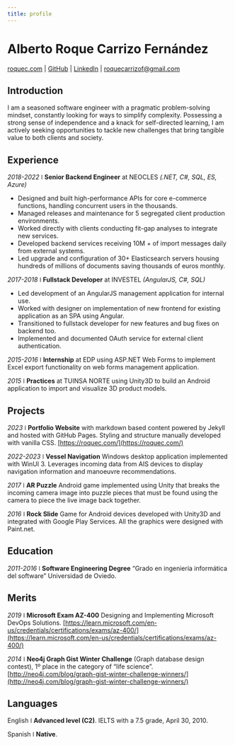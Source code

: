 ```yaml
---
title: profile
---
```


# Alberto Roque Carrizo Fernández

<div id="webaddress">
  <a href="https://roquec.com/">roquec.com</a>
  | <a href="https://github.com/roquec">GitHub</a>
  | <a href="https://www.linkedin.com/in/roque-carrizo-fernandez/">LinkedIn</a>
  | <a href="mailto:roquecarrizof@gmail.com" target="_top">roquecarrizof@gmail.com</a>
</div>

## Introduction

I am a seasoned software engineer with a pragmatic problem-solving mindset, constantly looking for ways to simplify
complexity. Possessing a strong sense of independence and a knack for self-directed learning, I am actively seeking
opportunities to tackle new challenges that bring tangible value to both clients and society.

## Experience

_2018-2022_ ǀ **Senior Backend Engineer** at NEOCLES _(.NET, C#, SQL, ES, Azure)_

* Designed and built high-performance APIs for core e-commerce functions, handling concurrent users in the thousands.
* Managed releases and maintenance for 5 segregated client production environments.
* Worked directly with clients conducting fit-gap analyses to integrate new services.
* Developed backend services receiving 10M + of import messages daily from external systems.
* Led upgrade and configuration of 30+ Elasticsearch servers housing hundreds of millions of documents saving
  thousands of euros monthly.

_2017-2018_ ǀ **Fullstack Developer** at INVESTEL _(AngularJS, C#, SQL)_

* Led development of an AngularJS management application for internal use.
* Worked with designer on implementation of new frontend for existing application as an SPA using Angular.
* Transitioned to fullstack developer for new features and bug fixes on backend too.
* Implemented and documented OAuth service for external client authentication.

_2015-2016_ ǀ **Internship** at EDP using ASP.NET Web Forms to implement Excel export functionality on web forms
management application.

_2015_ ǀ **Practices** at TUINSA NORTE using Unity3D to build an Android application to import and visualize 3D
product models.

## Projects

_2023_ ǀ **Portfolio Website** with markdown based content powered by Jekyll and hosted with GitHub
Pages. Styling and structure manually developed with vanilla CSS. [https://roquec.com/](https://roquec.com/)

_2022-2023_ ǀ **Vessel Navigation** Windows desktop application implemented with WinUI 3. Leverages incoming data from
AIS devices to display navigation information and manoeuvre recommendations.

_2017_ ǀ **AR Puzzle** Android game implemented using Unity that breaks the incoming camera image into puzzle pieces
that must be found using the camera to piece the live image back together.

_2016_ ǀ **Rock Slide** Game for Android devices developed with Unity3D and integrated with Google Play Services. All
the graphics were designed with Paint.net.

## Education

_2011-2016_ ǀ **Software Engineering Degree** “Grado en ingeniería informática del software” Universidad de Oviedo.

## Merits

_2019_ ǀ **Microsoft Exam AZ-400** Designing and Implementing Microsoft DevOps
Solutions. [https://learn.microsoft.com/en-us/credentials/certifications/exams/az-400/](https://learn.microsoft.com/en-us/credentials/certifications/exams/az-400/)

_2014_ ǀ **Neo4j Graph Gist Winter Challenge** (Graph database design contest), 1º place in the category of “life
science”. [http://neo4j.com/blog/graph-gist-winter-challenge-winners/](http://neo4j.com/blog/graph-gist-winter-challenge-winners/)

## Languages

English ǀ **Advanced level (C2)**. IELTS with a 7.5 grade, April 30, 2010.

Spanish ǀ **Native**.

